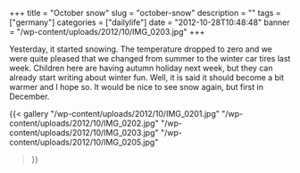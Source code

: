 +++
title = "October snow"
slug = "october-snow"
description = ""
tags = ["germany"]
categories = ["dailylife"]
date = "2012-10-28T10:48:48"
banner = "/wp-content/uploads/2012/10/IMG_0203.jpg"
+++

Yesterday, it started snowing. The temperature dropped to zero and we were quite pleased that we changed from summer to the winter
car tires last week. Children here are having autumn holiday next week, but they can already start
writing about winter fun. Well, it is said it should become a bit warmer and I hope so. It would be
nice to see snow again, but first in December.

{{< gallery
    "/wp-content/uploads/2012/10/IMG_0201.jpg"
    "/wp-content/uploads/2012/10/IMG_0202.jpg"
    "/wp-content/uploads/2012/10/IMG_0203.jpg"
    "/wp-content/uploads/2012/10/IMG_0205.jpg"
>}}
